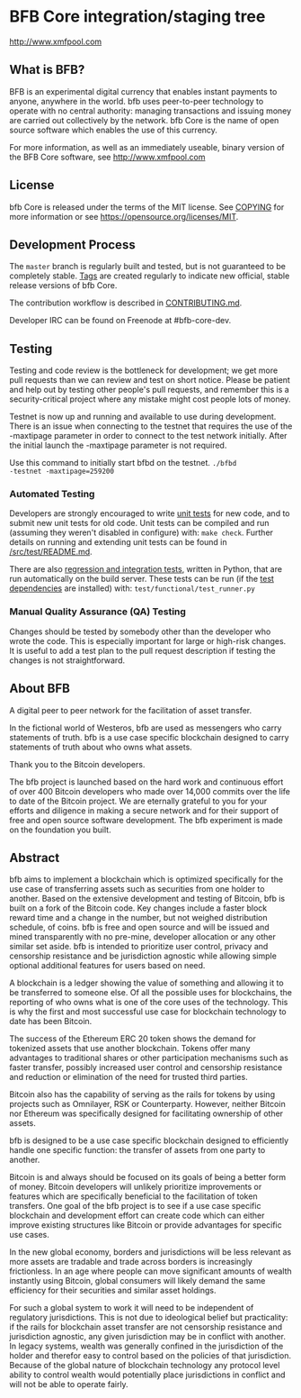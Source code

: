 BFB Core integration/staging tree
=====================================

http://www.xmfpool.com

What is BFB?
----------------

BFB is an experimental digital currency that enables instant payments to
anyone, anywhere in the world. bfb uses peer-to-peer technology to operate
with no central authority: managing transactions and issuing money are carried
out collectively by the network. bfb Core is the name of open source
software which enables the use of this currency.

For more information, as well as an immediately useable, binary version of
the BFB Core software, see http://www.xmfpool.com

License
-------

bfb Core is released under the terms of the MIT license. See [COPYING](COPYING) for more
information or see https://opensource.org/licenses/MIT.

Development Process
-------------------

The `master` branch is regularly built and tested, but is not guaranteed to be
completely stable. [Tags](https://github.com/bfbProject/bfb/tags) are created
regularly to indicate new official, stable release versions of bfb Core.

The contribution workflow is described in [CONTRIBUTING.md](CONTRIBUTING.md).

Developer IRC can be found on Freenode at #bfb-core-dev.

Testing
-------

Testing and code review is the bottleneck for development; we get more pull
requests than we can review and test on short notice. Please be patient and help out by testing
other people's pull requests, and remember this is a security-critical project where any mistake might cost people
lots of money.

Testnet is now up and running and available to use during development. There is an issue when connecting to the testnet that requires the use of the -maxtipage parameter in order to connect to the test network initially. After the initial launch the -maxtipage parameter is not required.

Use this command to initially start bfbd on the testnet. <code>./bfbd -testnet -maxtipage=259200</code>

### Automated Testing

Developers are strongly encouraged to write [unit tests](src/test/README.md) for new code, and to
submit new unit tests for old code. Unit tests can be compiled and run
(assuming they weren't disabled in configure) with: `make check`. Further details on running
and extending unit tests can be found in [/src/test/README.md](/src/test/README.md).

There are also [regression and integration tests](/test), written
in Python, that are run automatically on the build server.
These tests can be run (if the [test dependencies](/test) are installed) with: `test/functional/test_runner.py`


### Manual Quality Assurance (QA) Testing

Changes should be tested by somebody other than the developer who wrote the
code. This is especially important for large or high-risk changes. It is useful
to add a test plan to the pull request description if testing the changes is
not straightforward.


About BFB
----------------
A digital peer to peer network for the facilitation of asset transfer.



In the fictional world of Westeros, bfb are used as messengers who carry statements of truth. bfb is a use case specific blockchain designed to carry statements of truth about who owns what assets. 



Thank you to the Bitcoin developers. 

The bfb project is launched based on the hard work and continuous effort of over 400 Bitcoin developers who made over 14,000 commits over the life to date of the Bitcoin project. We are eternally grateful to you for your efforts and diligence in making a secure network and for their support of free and open source software development.  The bfb experiment is made on the foundation you built.


Abstract
----------------
bfb aims to implement a blockchain which is optimized specifically for the use case of transferring assets such as securities from one holder to another. Based on the extensive development and testing of Bitcoin, bfb is built on a fork of the Bitcoin code. Key changes include a faster block reward time and a change in the number, but not weighed distribution schedule, of coins. bfb is free and open source and will be issued and mined transparently with no pre-mine, developer allocation or any other similar set aside. bfb is intended to prioritize user control, privacy and censorship resistance and be jurisdiction agnostic while allowing simple optional additional features for users based on need.



A blockchain is a ledger showing the value of something and allowing it to be transferred to someone else. Of all the possible uses for blockchains, the reporting of who owns what is one of the core uses of the technology.  This is why the first and most successful use case for blockchain technology to date has been Bitcoin.

The success of the Ethereum ERC 20 token shows the demand for tokenized assets that use another blockchain.  Tokens offer many advantages to traditional shares or other participation mechanisms such as faster transfer, possibly increased user control and censorship resistance and reduction or elimination of the need for trusted third parties.

Bitcoin also has the capability of serving as the rails for tokens by using projects such as Omnilayer, RSK or Counterparty. However, neither Bitcoin nor Ethereum was specifically designed for facilitating ownership of other assets. 

bfb is designed to be a use case specific blockchain designed to efficiently handle one specific function: the transfer of assets from one party to another.

Bitcoin is and always should be focused on its goals of being a better form of money. Bitcoin developers will unlikely prioritize improvements or features which are specifically beneficial to the facilitation of token transfers.  One goal of the bfb project is to see if a use case specific blockchain and development effort can create code which can either improve existing structures like Bitcoin or provide advantages for specific use cases.

In the new global economy, borders and jurisdictions will be less relevant as more assets are tradable and trade across borders is increasingly frictionless. In an age where people can move significant amounts of wealth instantly using Bitcoin, global consumers will likely demand the same efficiency for their securities and similar asset holdings.

For such a global system to work it will need to be independent of regulatory jurisdictions.  This is not due to ideological belief but practicality: if the rails for blockchain asset transfer are not censorship resistance and jurisdiction agnostic, any given jurisdiction may be in conflict with another.  In legacy systems, wealth was generally confined in the jurisdiction of the holder and therefor easy to control based on the policies of that jurisdiction. Because of the global nature of blockchain technology any protocol level ability to control wealth would potentially place jurisdictions in conflict and will not be able to operate fairly.  

